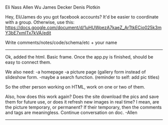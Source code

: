 Eli Nass
Allen Wu
James Decker
Denis Plotkin

Hey, Eli/James do you got facebook accounts? It'd be easier to coordinate with a group.
Otherwise, use this:
https://docs.google.com/document/d/1uHUWpezA7kaeZ_ArTtkECio025k3mY3bE7xmITx7kVA/edit

Write comments/notes/code/schema/etc + your name
__________________________________________________________________________

Ok, added the html. Basic frame. Once the app.py is finished, should be easy to connect them.

We also need:
-a homepage
-a picture page (gallery form instead of slideshow form.
-maybe a search function. (reminder to self: add pic titles)

So the other person working on HTML, work on one or two of them.

Also, how does this work again? Does the site download the pics and save them for future use, or does it refresh new images in real time?
I mean, are the picture temporary, or permanent? If their temporary, then the comments and tags are meaningless.
Continue conversation on doc.
-Allen
___________________________________________________________________________